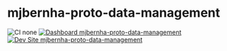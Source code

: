 # mjbernha-proto-data-management

![CI none](https://img.shields.io/badge/ci-none-orange.svg)
[![Dashboard mjbernha-proto-data-management](https://img.shields.io/badge/dashboard-mjbernha_proto_data_management-yellow.svg)](https://dashboard.pantheon.io/sites/1ad3e7ec-9b62-421f-8ae5-31ad956a13d2#dev/code)
[![Dev Site mjbernha-proto-data-management](https://img.shields.io/badge/site-mjbernha_proto_data_management-blue.svg)](http://dev-mjbernha-proto-data-management.pantheonsite.io/)